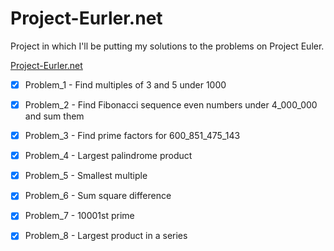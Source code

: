 # Project-Eurler.net

Project in which I'll be putting my solutions to the problems on Project Euler.

[Project-Eurler.net](https://projecteuler.net/about)

- [x] Problem_1 - Find multiples of 3 and 5 under 1000
- [x] Problem_2 - Find Fibonacci sequence even numbers under 4_000_000 and sum them
- [x] Problem_3 - Find prime factors for 600_851_475_143
- [x] Problem_4 - Largest palindrome product
- [x] Problem_5 - Smallest multiple
- [x] Problem_6 - Sum square difference
- [x] Problem_7 - 10001st prime
- [x] Problem_8 - Largest product in a series
 

